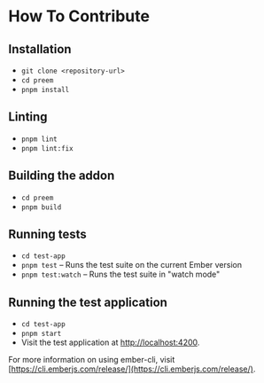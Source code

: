 # How To Contribute

## Installation

* `git clone <repository-url>`
* `cd preem`
* `pnpm install`

## Linting

* `pnpm lint`
* `pnpm lint:fix`

## Building the addon

* `cd preem`
* `pnpm build`

## Running tests

* `cd test-app`
* `pnpm test` – Runs the test suite on the current Ember version
* `pnpm test:watch` – Runs the test suite in "watch mode"

## Running the test application

* `cd test-app`
* `pnpm start`
* Visit the test application at [http://localhost:4200](http://localhost:4200).

For more information on using ember-cli, visit [https://cli.emberjs.com/release/](https://cli.emberjs.com/release/).
